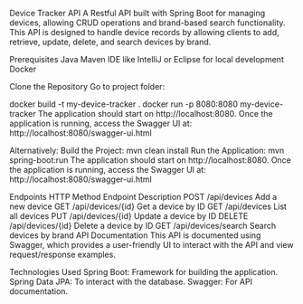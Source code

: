 

Device Tracker API
A Restful API built with Spring Boot for managing devices, allowing CRUD operations and brand-based search functionality. 
This API is designed to handle device records by allowing clients to add, retrieve, update, delete, and search devices by brand.

Prerequisites
Java 
Maven 
IDE like IntelliJ or Eclipse for local development
Docker 

Clone the Repository
Go to project folder:

docker build -t my-device-tracker .
docker run -p 8080:8080 my-device-tracker
The application should start on http://localhost:8080.
Once the application is running, access the Swagger UI at:
http://localhost:8080/swagger-ui.html

Alternatively:
Build the Project:
mvn clean install
Run the Application:
mvn spring-boot:run
The application should start on http://localhost:8080.
Once the application is running, access the Swagger UI at:
http://localhost:8080/swagger-ui.html


Endpoints
HTTP Method	Endpoint	Description
POST	/api/devices	Add a new device
GET	/api/devices/{id}	Get a device by ID
GET	/api/devices	List all devices
PUT	/api/devices/{id}	Update a device by ID
DELETE	/api/devices/{id}	Delete a device by ID
GET	/api/devices/search	Search devices by brand
API Documentation
This API is documented using Swagger, which provides a user-friendly UI to interact with the API and view request/response examples.

Technologies Used
Spring Boot: Framework for building the application.
Spring Data JPA: To interact with the database.
Swagger: For API documentation.
